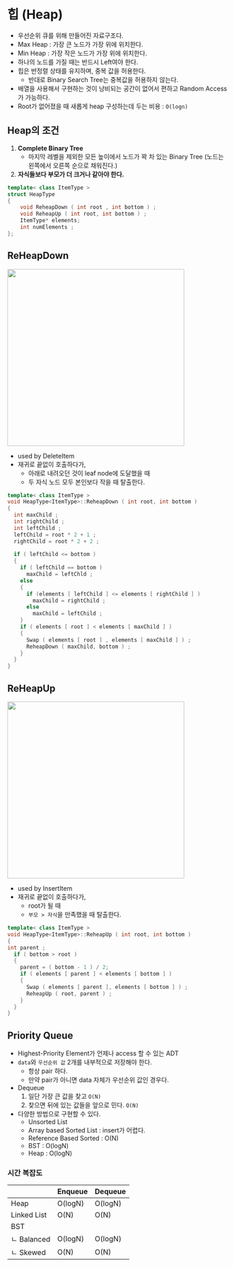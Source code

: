 # 힙 (Heap)
* 우선순위 큐를 위해 만들어진 자료구조다.
* Max Heap : 가장 큰 노드가 가장 위에 위치한다.
* Min Heap : 가장 작은 노드가 가장 위에 위치한다.
* 하나의 노드를 가질 때는 반드시 Left여야 한다.
* 힙은 반정렬 상태를 유지하며, 중복 값을 허용한다.
	* 반대로 Binary Search Tree는 중복값을 허용하지 않는다.
* 배열을 사용해서 구현하는 것이 낭비되는 공간이 없어서 편하고 Random Access가 가능하다.
* Root가 없어졌을 때 새롭게 heap 구성하는데 두는 비용 : `O(logn)`

## Heap의 조건
1. **Complete Binary Tree**
	* 마지막 레벨을 제외한 모든 높이에서 노드가 꽉 차 있는 Binary Tree (노드는 왼쪽에서 오른쪽 순으로 채워진다.)
2. **자식들보다 부모가 더 크거나 같아야 한다.**

```cpp
template< class ItemType >
struct HeapType 
{
	void ReheapDown ( int root , int bottom ) ; 
	void ReheapUp ( int root, int bottom ) ;
	ItemType* elements;
	int numElements ;
};
```

## ReHeapDown
<img width="400" src="https://user-images.githubusercontent.com/64299475/146689187-a76ec187-2989-457e-8219-88f61e41dfd9.png">


* used by DeleteItem
* 재귀로 끝없이 호출하다가,
  * 아래로 내려오던 것이 leaf node에 도달했을 때
  * 두 자식 노드 모두 본인보다 작을 때 탈출한다.

```cpp
template< class ItemType >
void HeapType<ItemType>::ReheapDown ( int root, int bottom )
{
  int maxChild ;
  int rightChild ;
  int leftChild ;
  leftChild = root * 2 + 1 ;
  rightChild = root * 2 + 2 ;
  
  if ( leftChild <= bottom )
  {
    if ( leftChild == bottom ) 
      maxChild = leftChld ;
    else 
    {
      if (elements [ leftChild ] <= elements [ rightChild ] )
        maxChild = rightChild ;
      else
        maxChild = leftChild ;
    }
    if ( elements [ root ] < elements [ maxChild ] )
    {
      Swap ( elements [ root ] , elements [ maxChild ] ) ;
      ReheapDown ( maxChild, bottom ) ;
    }
  }
}

```

## ReHeapUp
<img width="400" src="https://user-images.githubusercontent.com/64299475/146689185-2eb6a6f9-5d1f-4178-8d97-5d2652d81cbc.png">

* used by InsertItem
* 재귀로 끝없이 호출하다가,
  * root가 될 때
  * `부모 > 자식`을 만족했을 때 탈출한다.

```cpp
template< class ItemType >
void HeapType<ItemType>::ReheapUp ( int root, int bottom )
{
int parent ;
  if ( bottom > root )
  {
    parent = ( bottom - 1 ) / 2;
    if ( elements [ parent ] < elements [ bottom ] )
    {
      Swap ( elements [ parent ], elements [ bottom ] ) ;
      ReheapUp ( root, parent ) ;
    }
  }
}
```

## Priority Queue
* Highest-Priority Element가 언제나 access 할 수 있는 ADT
* `data`와 `우선순위 값` 2개를 내부적으로 저장해야 한다.
  * 항상 pair 하다.
  * 만약 pair가 아니면 data 자체가 우선순위 값인 경우다.
* Dequeue
	1. 일단 가장 큰 값을 찾고 `O(N)`
	2. 찾으면 뒤에 있는 값들을 앞으로 민다. `O(N)`
* 다양한 방법으로 구현할 수 있다.
	* Unsorted List
	* Array based Sorted List : insert가 어렵다.
	* Reference Based Sorted : O(N)
	* BST : O(logN)
	* Heap : O(logN)


### 시간 복잡도

|             | Enqueue | Dequeue |
| ----------- | ------- | ------- |
| Heap        | O(logN) | O(logN) |
| Linked List | O(N)    | O(N)    |
| BST         |         |         |
| ㄴ Balanced | O(logN) | O(logN) |
| ㄴ Skewed   | O(N)    | O(N)    |

